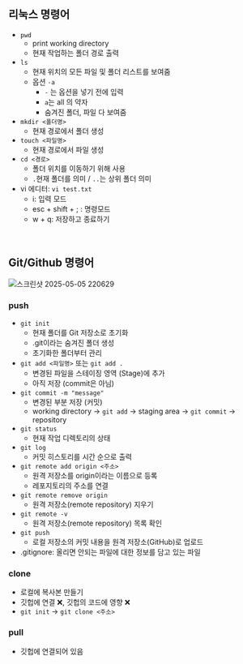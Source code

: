 ## 리눅스 명령어
- `pwd`
  - print working directory
  - 현재 작업하는 폴더 경로 출력
- `ls`
  - 현재 위치의 모든 파일 및 폴더 리스트를 보여줌
  - 옵션 `-a`
    - `-` 는 옵션을 넣기 전에 입력
    - `a`는 all 의 약자
    - 숨겨진 폴더, 파일 다 보여줌
- `mkdir <폴더명>`
  - 현재 경로에서 폴더 생성
- `touch <파일명>`
  - 현재 경로에서 파일 생성
- `cd <경로>`
  - 폴더 위치를 이동하기 위해 사용
  - `.`현재 폴더를 의미 / `..`는 상위 폴더 의미
- vi 에디터: `vi test.txt`
  - i: 입력 모드
  - esc + shift + ; : 명령모드
  - w + q: 저장하고 종료하기
<br/>

## Git/Github 명령어
![스크린샷 2025-05-05 220629](https://github.com/user-attachments/assets/66ad1950-5efe-4181-b9be-da710d6bcc96)
### push
- `git init`
  - 현재 폴더를 Git 저장소로 초기화
  - .git이라는 숨겨진 폴더 생성
  - 초기화한 폴더부터 관리 
- `git add <파일명>` 또는 `git add .`
  - 변경된 파일을 스테이징 영역 (Stage)에 추가
  - 아직 저장 (commit은 아님)
- `git commit -m "message"`
  - 변경된 부분 저장 (커밋)
  - working directory → `git add` → staging area → `git commit` → repository
- `git status`
  - 현재 작업 디렉토리의 상태
- `git log`
  - 커밋 히스토리를 시간 순으로 출력
- `git remote add origin <주소>`
  - 원격 저장소를 origin이라는 이름으로 등록
  - 레포지토리의 주소를 연결
- `git remote remove origin`
  - 원격 저장소(remote repository) 지우기
- `git remote -v `
  - 원격 저장소(remote repository) 목록 확인
- `git push`
  - 로컬 저장소의 커밋 내용을 원격 저장소(GitHub)로 업로드
- .gitignore: 올리면 안되는 파일에 대한 정보를 담고 있는 파일
### clone
- 로컬에 복사본 만들기
- 깃헙에 연결 ❌, 깃헙의 코드에 영향 ❌
- `git init` → `git clone <주소>`
### pull
- 깃헙에 연결되어 있음 
